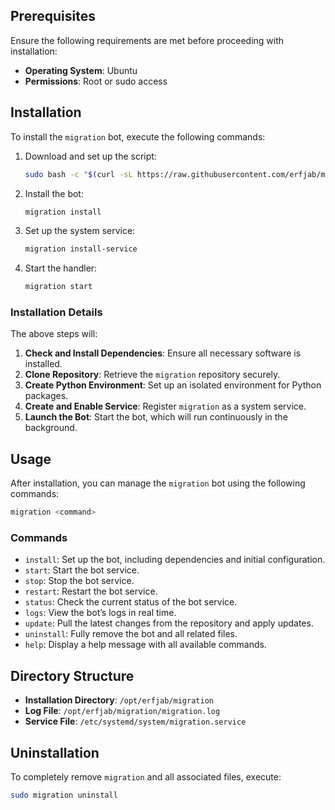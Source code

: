 ## Prerequisites

Ensure the following requirements are met before proceeding with installation:
- **Operating System**: Ubuntu
- **Permissions**: Root or sudo access

## Installation

To install the `migration` bot, execute the following commands:

1. Download and set up the script:
   ```bash
   sudo bash -c "$(curl -sL https://raw.githubusercontent.com/erfjab/migration/new/install.sh)" @ install-script
   ```

2. Install the bot:
   ```bash
   migration install
   ```

3. Set up the system service:
   ```bash
   migration install-service
   ```

4. Start the handler:
   ```bash
   migration start
   ```

### Installation Details

The above steps will:
1. **Check and Install Dependencies**: Ensure all necessary software is installed.
2. **Clone Repository**: Retrieve the `migration` repository securely.
3. **Create Python Environment**: Set up an isolated environment for Python packages.
4. **Create and Enable Service**: Register `migration` as a system service.
5. **Launch the Bot**: Start the bot, which will run continuously in the background.

## Usage

After installation, you can manage the `migration` bot using the following commands:

```bash
migration <command>
```

### Commands

- `install`: Set up the bot, including dependencies and initial configuration.
- `start`: Start the bot service.
- `stop`: Stop the bot service.
- `restart`: Restart the bot service.
- `status`: Check the current status of the bot service.
- `logs`: View the bot’s logs in real time.
- `update`: Pull the latest changes from the repository and apply updates.
- `uninstall`: Fully remove the bot and all related files.
- `help`: Display a help message with all available commands.

## Directory Structure

- **Installation Directory**: `/opt/erfjab/migration`
- **Log File**: `/opt/erfjab/migration/migration.log`
- **Service File**: `/etc/systemd/system/migration.service`

## Uninstallation

To completely remove `migration` and all associated files, execute:

```bash
sudo migration uninstall
```